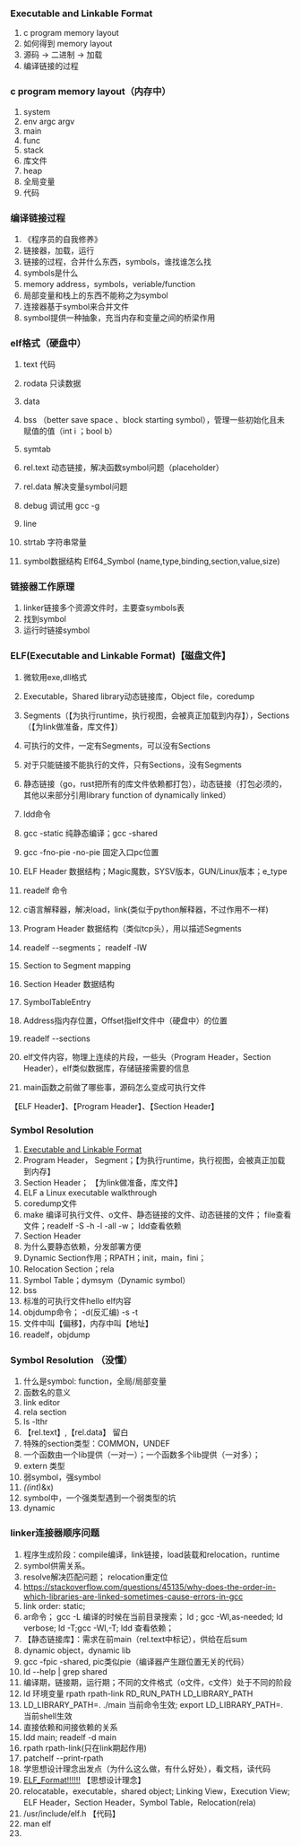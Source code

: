 ### Executable and Linkable Format

1. c program memory layout
2. 如何得到 memory layout
3. 源码 -> 二进制 -> 加载
4. 编译链接的过程

### c program memory layout（内存中）

1. system
2. env argc argv
3. main
4. func
5. stack
6. 库文件
7. heap
8. 全局变量
9. 代码

### 编译链接过程

1. 《程序员的自我修养》
2. 链接器，加载，运行
3. 链接的过程，合并什么东西，symbols，谁找谁怎么找
4. symbols是什么
5. memory address，symbols，veriable/function
6. 局部变量和栈上的东西不能称之为symbol
7. 连接器基于symbol来合并文件 
8. symbol提供一种抽象，充当内存和变量之间的桥梁作用 

### elf格式（硬盘中）

1. text 代码
2. rodata 只读数据
3. data
4. bss （better save space 、block starting symbol），管理一些初始化且未赋值的值（int i ；bool b）
5. symtab 
6. rel.text 动态链接，解决函数symbol问题（placeholder）
7. rel.data 解决变量symbol问题
8. debug 调试用 gcc -g
9. line
10. strtab 字符串常量

11. symbol数据结构 Elf64_Symbol (name,type,binding,section,value,size)

### 链接器工作原理

1. linker链接多个资源文件时，主要查symbols表
2. 找到symbol
3. 运行时链接symbol

### ELF(Executable and Linkable Format)【磁盘文件】

1. 微软用exe,dll格式
2. Executable，Shared library动态链接库，Object file，coredump
3. Segments（【为执行runtime，执行视图，会被真正加载到内存】），Sections（【为link做准备，库文件】）
4. 可执行的文件，一定有Segments，可以没有Sections
5. 对于只能链接不能执行的文件，只有Sections，没有Segments
6. 静态链接（go，rust把所有的库文件依赖都打包），动态链接（打包必须的，其他以来部分引用library function of dynamically linked）
7. ldd命令
8. gcc -static 纯静态编译；gcc -shared
9. gcc -fno-pie -no-pie 固定入口pc位置

10. ELF Header 数据结构；Magic魔数，SYSV版本，GUN/Linux版本；e_type
11. readelf 命令
12. c语言解释器，解决load，link(类似于python解释器，不过作用不一样)

13. Program Header 数据结构（类似tcp头），用以描述Segments
14. readelf --segments； readelf -lW
15. Section to Segment mapping

16. Section Header 数据结构
17. SymbolTableEntry
18. Address指内存位置，Offset指elf文件中（硬盘中）的位置
19. readelf --sections

20. elf文件内容，物理上连续的片段，一些头（Program Header，Section Header），elf类似数据库，存储链接需要的信息
21. main函数之前做了哪些事，源码怎么变成可执行文件

【ELF Header】、【Program Header】、【Section Header】

### Symbol Resolution

1. [Executable and Linkable Format](https://en.wikipedia.org/wiki/Executable_and_Linkable_Format)
2. Program Header， Segment；【为执行runtime，执行视图，会被真正加载到内存】
3. Section Header； 【为link做准备，库文件】
4. ELF a Linux executable walkthrough
5. coredump文件
6. make 编译可执行文件、o文件、静态链接的文件、动态链接的文件； file查看文件；readelf -S -h -l -all -w； ldd查看依赖
7. Section Header
8. 为什么要静态依赖，分发部署方便
9. Dynamic Section作用；RPATH；init，main，fini；
10. Relocation Section；rela 
11. Symbol Table；dymsym（Dynamic symbol）
13. bss
14. 标准的可执行文件hello elf内容
15. objdump命令； -d(反汇编) -s -t
16. 文件中叫【偏移】，内存中叫【地址】
17. readelf，objdump


###  Symbol Resolution （没懂）

1. 什么是symbol: function，全局/局部变量
2. 函数名的意义
3. link editor
4. rela section
5. ls -lthr
6. 【rel.text】,【rel.data】 留白
7. 特殊的section类型：COMMON，UNDEF
8. 一个函数由一个lib提供（一对一）；一个函数多个lib提供（一对多）；
9. extern 类型
10. 弱symbol，强symbol
11. *((int*)&x) 
12. symbol中，一个强类型遇到一个弱类型的坑
13. dynamic


### linker连接器顺序问题

1. 程序生成阶段：compile编译，link链接，load装载和relocation，runtime
2. symbol供需关系。 
3. resolve解决匹配问题； relocation重定位
4. https://stackoverflow.com/questions/45135/why-does-the-order-in-which-libraries-are-linked-sometimes-cause-errors-in-gcc
5. link order: static; 
6. ar命令； gcc -L 编译的时候在当前目录搜索； ld ; gcc -Wl,as-needed; ld verbose; ld -T;gcc -Wl,-T; ldd 查看依赖； 
7. 【静态链接库】：需求在前main（rel.text中标记），供给在后sum
8. dynamic object，dynamic lib
9. gcc -fpic -shared, pic类似pie（编译器产生跟位置无关的代码）
10. ld --help | grep shared 
11. 编译期，链接期，运行期；不同的文件格式（o文件，c文件）处于不同的阶段
12. ld 环境变量 rpath rpath-link RD_RUN_PATH LD_LIBRARY_PATH
13. LD_LIBRARY_PATH=. ./main 当前命令生效; export LD_LIBRARY_PATH=. 当前shell生效 
14. 直接依赖和间接依赖的关系
15. ldd main; readelf -d main
16. rpath rpath-link(只在link期起作用)
17. patchelf --print-rpath
18. 学思想设计理念出发点（为什么这么做，有什么好处），看文档，读代码
19. [ELF_Format!!!!!!](http://www.skyfree.org/linux/references/ELF_Format.pdf)  【思想设计理念】
20. relocatable，executable，shared object; Linking View，Execution View; ELF Header，Section Header，Symbol Table，Relocation(rela)
21. /usr/include/elf.h 【代码】
22. man elf
23. 